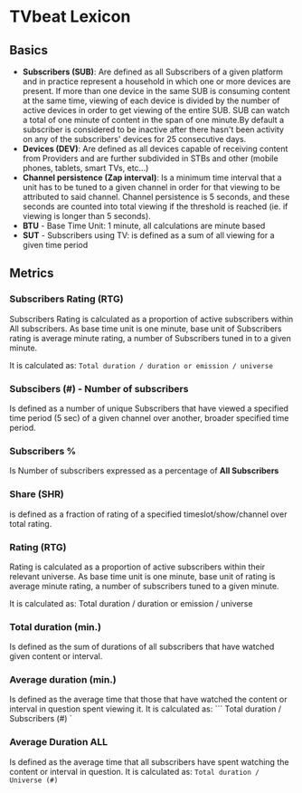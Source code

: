 # TVbeat Lexicon

## Basics

+ **Subscribers (SUB)**: Are defined as all Subscribers of a given platform and in practice represent a household in which one or more devices are present. If more than one device in the same SUB is consuming content at the same time, viewing of each device is divided by the number of active devices in order to get viewing of the entire SUB. SUB can watch a total of one minute of content in the span of one minute.By default a subscriber is considered to be inactive after there hasn't been activity on any of the subscribers' devices for 25 consecutive days.
+ **Devices (DEV)**: Are defined as all devices capable of receiving content from Providers and are further subdivided in STBs and other (mobile phones, tablets, smart TVs, etc...)
+ **Channel persistence (Zap interval)**: Is a minimum time interval that a unit has to be tuned to a given channel in order for that viewing to be attributed to said channel. Channel persistence is 5 seconds, and these seconds are counted into total viewing if the threshold is reached (ie. if viewing is longer than 5 seconds).
+ **BTU** - Base Time Unit: 1 minute, all calculations are minute based
+ **SUT** - Subscribers using TV: is defined as a sum of all viewing for a given time period


## Metrics

### **Subscribers Rating (RTG)**
Subscribers Rating is calculated as a proportion of active subscribers within All subscribers. As base time unit is one minute, base unit of Subscribers rating is average minute rating, a number of Subscribers tuned in to a given minute. 

It is calculated as:
``` Total duration / duration or emission / universe ```

### **Subscibers (#) - Number of subscribers**
Is defined as a number of unique Subscribers that have viewed a specified time period (5 sec) of a given channel over another, broader specified time period.

### **Subscribers %**
Is Number of subscribers expressed as a percentage of **All Subscribers**

### **Share (SHR)**
is defined as a fraction of rating of a specified timeslot/show/channel over total rating.

### **Rating (RTG)**
Rating is calculated as a proportion of active subscribers within their relevant universe. As base time unit is one minute, base unit of rating is average minute rating, a number of subscribers tuned to a given minute.

It is calculated as: Total duration / duration or emission / universe

### **Total duration (min.)**
Is defined as the sum of durations of all subscribers that have watched
given content or interval.

### **Average duration (min.)**
Is defined as the average time that those that have watched the content or interval in
question spent viewing it. 
It is calculated as:
``` Total duration / Subscribers (#) `

### **Average Duration ALL**
Is defined as the average time that all subscribers have spent watching the content or interval in question.
It is calculated as:
``` Total duration / Universe (#) ```

